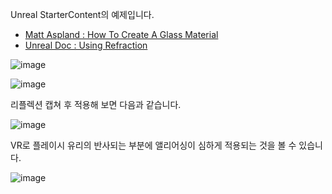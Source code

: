 Unreal StarterContent의 예제입니다.

* [Matt Aspland : How To Create A Glass Material](https://www.youtube.com/watch?v=a16EGZreJlM)
* [Unreal Doc : Using Refraction](https://docs.unrealengine.com/4.27/en-US/RenderingAndGraphics/Materials/HowTo/Refraction/)

![image](https://github.com/kbmhansungb/kbmhansungb.github.io/assets/56149613/63272b0a-1052-4c4c-9b5f-875877435d3d)

![image](https://github.com/kbmhansungb/kbmhansungb.github.io/assets/56149613/18dcdfeb-5ae5-4e42-9ac3-836527606564)

리플렉션 캡쳐 후 적용해 보면 다음과 같습니다.

![image](https://github.com/kbmhansungb/kbmhansungb.github.io/assets/56149613/b2080262-f3a9-4805-b9c4-bf7a751b1f81)

VR로 플레이시 유리의 반사되는 부분에 앨리어싱이 심하게 적용되는 것을 볼 수 있습니다.

![image](https://github.com/kbmhansungb/kbmhansungb.github.io/assets/56149613/5a5c4c2b-c9d8-4a08-922a-7eaea5a536f3)
